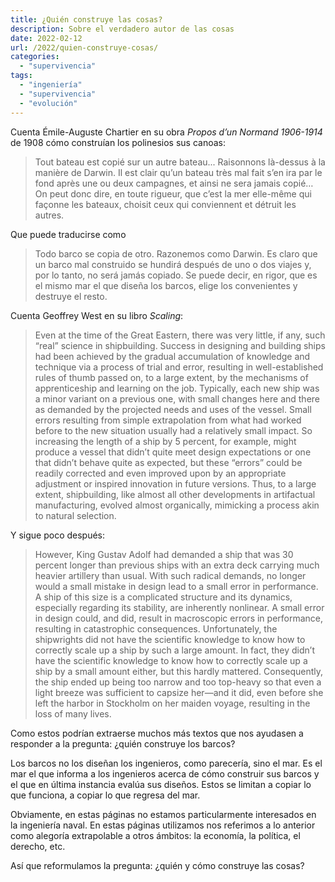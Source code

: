 ```yaml
---
title: ¿Quién construye las cosas?
description: Sobre el verdadero autor de las cosas
date: 2022-02-12
url: /2022/quien-construye-cosas/
categories:
  - "supervivencia"
tags:
  - "ingeniería"
  - "supervivencia"
  - "evolución"
---
```


Cuenta Émile-Auguste Chartier en su obra _Propos d’un Normand 1906-1914_ de 1908 cómo construían los polinesios sus canoas:

> Tout bateau est copié sur un autre bateau... Raisonnons là-dessus à la manière de Darwin. Il est clair qu’un bateau très mal fait s’en ira par le fond après une ou deux campagnes, et ainsi ne sera jamais copié… On peut donc dire, en toute rigueur, que c’est la mer elle-même qui façonne les bateaux, choisit ceux qui conviennent et détruit les autres.

Que puede traducirse como

> Todo barco se copia de otro. Razonemos como Darwin. Es claro que un barco mal construido se hundirá después de uno o dos viajes y, por lo tanto, no será jamás copiado. Se puede decir, en rigor, que es el mismo mar el que diseña los barcos, elige los convenientes y destruye el resto.

Cuenta Geoffrey West en su libro _Scaling_:

> Even at the time of the Great Eastern, there was very little, if any, such “real” science in shipbuilding. Success in designing and building ships had been achieved by the gradual accumulation of knowledge and technique via a process of trial and error, resulting in well-established rules of thumb passed on, to a large extent, by the mechanisms of apprenticeship and learning on the job. Typically, each new ship was a minor variant on a previous one, with small changes here and there as demanded by the projected needs and uses of the vessel. Small errors resulting from simple extrapolation from what had worked before to the new situation usually had a relatively small impact. So increasing the length of a ship by 5 percent, for example, might produce a vessel that didn’t quite meet design expectations or one that didn’t behave quite as expected, but these “errors” could be readily corrected and even improved upon by an appropriate adjustment or inspired innovation in future versions. Thus, to a large extent, shipbuilding, like almost all other developments in artifactual manufacturing, evolved almost organically, mimicking a process akin to natural selection.

Y sigue poco después:

> However, King Gustav Adolf had demanded a ship that was 30 percent longer than previous ships with an extra deck carrying much heavier artillery than usual. With such radical demands, no longer would a small mistake in design lead to a small error in performance. A ship of this size is a complicated structure and its dynamics, especially regarding its stability, are inherently nonlinear. A small error in design could, and did, result in macroscopic errors in performance, resulting in catastrophic consequences. Unfortunately, the shipwrights did not have the scientific knowledge to know how to correctly scale up a ship by such a large amount. In fact, they didn’t have the scientific knowledge to know how to correctly scale up a ship by a small amount either, but this hardly mattered. Consequently, the ship ended up being too narrow and too top-heavy so that even a light breeze was sufficient to capsize her—and it did, even before she left the harbor in Stockholm on her maiden voyage, resulting in the loss of many lives.

Como estos podrían extraerse muchos más textos que nos ayudasen a responder a la pregunta: ¿quién construye los barcos?

Los barcos no los diseñan los ingenieros, como parecería, sino el mar. Es el mar el que informa a los ingenieros acerca de cómo construir sus barcos y el que en última instancia evalúa sus diseños. Estos se limitan a copiar lo que funciona, a copiar lo que regresa del mar.

Obviamente, en estas páginas no estamos particularmente interesados en la ingeniería naval. En estas páginas utilizamos nos referimos a lo anterior como alegoría extrapolable a otros ámbitos: la economía, la política, el derecho, etc.

Así que reformulamos la pregunta: ¿quién y cómo construye las cosas?